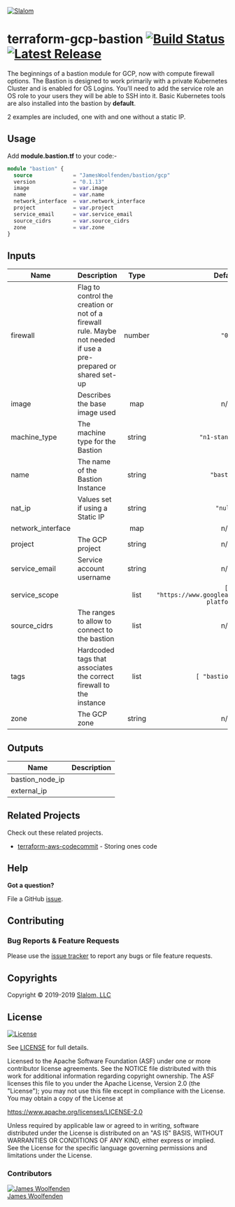 
[![Slalom][logo]](https://slalom.com)

# terraform-gcp-bastion [![Build Status](https://api.travis-ci.com/JamesWoolfenden/terraform-gcp-bastion.svg?branch=master)](https://travis-ci.com/JamesWoolfenden/terraform-gcp-bastion) [![Latest Release](https://img.shields.io/github/release/JamesWoolfenden/terraform-gcp-bastion.svg)](https://github.com/JamesWoolfenden/terraform-gcp-bastion/releases/latest)

The beginnings of a bastion module for GCP, now with compute firewall options.
The Bastion is designed to work primarily with a private Kubernetes Cluster and is enabled for OS Logins. You'll need to add the service role an OS role to your users they will be able to SSH into it.
Basic Kubernetes tools are also installed into the bastion by **default**.

2 examples are included, one with and one without a static IP.

## Usage

Add **module.bastion.tf** to your code:-

```terraform
module "bastion" {
  source             = "JamesWoolfenden/bastion/gcp"
  version            = "0.1.13"
  image              = var.image
  name               = var.name
  network_interface  = var.network_interface
  project            = var.project
  service_email      = var.service_email
  source_cidrs       = var.source_cidrs
  zone               = var.zone
}
```

<!-- BEGINNING OF PRE-COMMIT-TERRAFORM DOCS HOOK -->

## Inputs

| Name              | Description                                                                                                     |  Type  |                        Default                         | Required |
| ----------------- | --------------------------------------------------------------------------------------------------------------- | :----: | :----------------------------------------------------: | :------: |
| firewall          | Flag to control the creation or not of a firewall rule. Maybe not needed if use a pre-prepared or shared set-up | number |                         `"0"`                          |    no    |
| image             | Describes the base image used                                                                                   |  map   |                          n/a                           |   yes    |
| machine_type      | The machine type for the Bastion                                                                                | string |                   `"n1-standard-1"`                    |    no    |
| name              | The name of the Bastion Instance                                                                                | string |                      `"bastion"`                       |    no    |
| nat_ip            | Values set if using a Static IP                                                                                 | string |                        `"null"`                        |    no    |
| network_interface |                                                                                                                 |  map   |                          n/a                           |   yes    |
| project           | The GCP project                                                                                                 | string |                          n/a                           |   yes    |
| service_email     | Service account username                                                                                        | string |                          n/a                           |   yes    |
| service_scope     |                                                                                                                 |  list  | `[ "https://www.googleapis.com/auth/cloud-platform" ]` |    no    |
| source_cidrs      | The ranges to allow to connect to the bastion                                                                   |  list  |                          n/a                           |   yes    |
| tags              | Hardcoded tags that associates the correct firewall to the instance                                             |  list  |                  `[ "bastion-ssh" ]`                   |    no    |
| zone              | The GCP zone                                                                                                    | string |                          n/a                           |   yes    |

## Outputs

| Name            | Description |
| --------------- | ----------- |
| bastion_node_ip |             |
| external_ip     |             |

<!-- END OF PRE-COMMIT-TERRAFORM DOCS HOOK -->

## Related Projects

Check out these related projects.

- [terraform-aws-codecommit](https://github.com/jameswoolfenden/terraform-aws-codebuild) - Storing ones code

## Help

**Got a question?**

File a GitHub [issue](https://github.com/jameswoolfenden/terraform-aws-bastion/issues).

## Contributing

### Bug Reports & Feature Requests

Please use the [issue tracker](https://github.com/jameswoolfenden/terraform-aws-bastion/issues) to report any bugs or file feature requests.

## Copyrights

Copyright © 2019-2019 [Slalom, LLC](https://slalom.com)

## License

[![License](https://img.shields.io/badge/License-Apache%202.0-blue.svg)](https://opensource.org/licenses/Apache-2.0)

See [LICENSE](LICENSE) for full details.

Licensed to the Apache Software Foundation (ASF) under one
or more contributor license agreements. See the NOTICE file
distributed with this work for additional information
regarding copyright ownership. The ASF licenses this file
to you under the Apache License, Version 2.0 (the
"License"); you may not use this file except in compliance
with the License. You may obtain a copy of the License at

<https://www.apache.org/licenses/LICENSE-2.0>

Unless required by applicable law or agreed to in writing,
software distributed under the License is distributed on an
"AS IS" BASIS, WITHOUT WARRANTIES OR CONDITIONS OF ANY
KIND, either express or implied. See the License for the
specific language governing permissions and limitations
under the License.

### Contributors

[![James Woolfenden][jameswoolfenden_avatar]][jameswoolfenden_homepage]<br/>[James Woolfenden][jameswoolfenden_homepage]

[jameswoolfenden_homepage]: https://github.com/jameswoolfenden
[jameswoolfenden_avatar]: https://github.com/jameswoolfenden.png?size=150
[logo]: https://gist.githubusercontent.com/JamesWoolfenden/5c457434351e9fe732ca22b78fdd7d5e/raw/15933294ae2b00f5dba6557d2be88f4b4da21201/slalom-logo.png
[website]: https://slalom.com
[github]: https://github.com/jameswoolfenden
[linkedin]: https://www.linkedin.com/company/slalom-consulting/
[twitter]: https://twitter.com/Slalom
[share_twitter]: https://twitter.com/intent/tweet/?text=terraform-aws-bastion&url=https://github.com/jameswoolfenden/terraform-aws-bastion
[share_linkedin]: https://www.linkedin.com/shareArticle?mini=true&title=terraform-aws-bastion&url=https://github.com/jameswoolfenden/terraform-aws-bastion
[share_reddit]: https://reddit.com/submit/?url=https://github.com/jameswoolfenden/terraform-aws-bastion
[share_facebook]: https://facebook.com/sharer/sharer.php?u=https://github.com/jameswoolfenden/terraform-aws-bastion
[share_email]: mailto:?subject=terraform-aws-bastion&body=https://github.com/jameswoolfenden/terraform-aws-bastion

